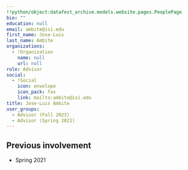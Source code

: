 ```yaml
---
!!python/object:datafest_archive.models.website.pages.PeoplePage
bio: ""
education: null
email: ambite@isi.edu
first_name: Jose-Luis
last_name: Ambite
organizations:
  - !Organization
    name: null
    url: null
role: Advisor
social:
  - !Social
    icon: envelope
    icon_pack: fas
    link: mailto:ambite@isi.edu
title: Jose-Luis Ambite
user_groups:
  - Advisor (Fall 2023)
  - Advisor (Spring 2021)
---
```


## Previous involvement

- Spring 2021
